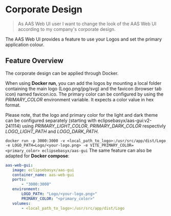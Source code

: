 # Corporate Design

>As AAS Web UI user
>I want to change the look of the AAS Web UI according to my company's corporate design.

The AAS Web UI provides a feature to use your Logos and set the primary application colour.

## Feature Overview

The corporate design can be applied through Docker.

When using **Docker run**, you can add the logos by mounting a local folder containing the main logo (Logo.png/jpg/svg) and the favicon (browser tab icon) named favicon.ico. The primary color can be configured by using the *PRIMARY_COLOR* environment variable. It expects a color value in hex format.

Please note, that the logo and primary color for the light and dark theme can be configured separately (starting with eclipsebasyx/aas-gui:v2-241114) using *PRIMARY_LIGHT_COLOR*, *PRIMARY_DARK_COLOR* respectivly *LOGO_LIGHT_PATH* and *LOGO_DARK_PATH*.

`docker run -p 3000:3000 -v <local_path_to_logo>:/usr/src/app/dist/Logo -e LOGO_PATH=Logo/<your-logo.png> -e VITE_PRIMARY_COLOR=<primary_color> eclipsebasyx/aas-gui`
The same feature can also be adapted for **Docker compose**:

```yaml
aas-web-gui:
   image: eclipsebasyx/aas-gui
   container_name: aas-web-gui
   ports:
       - "3000:3000"
   environment:
       LOGO_PATH: "Logo/<your-logo.png>"
       PRIMARY_COLOR: "<primary_color>"
   volumes:
       - <local_path_to_logo>:/usr/src/app/dist/Logo
```

